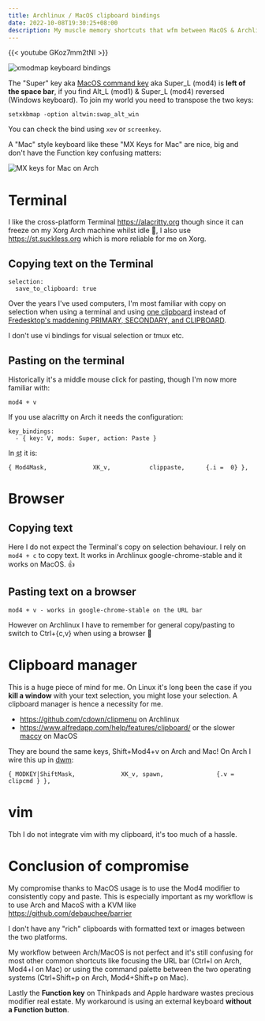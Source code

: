 ```yaml
---
title: Archlinux / MacOS clipboard bindings
date: 2022-10-08T19:30:25+08:00
description: My muscle memory shortcuts that wfm between MacOS & Archlinux
---
```


{{< youtube GKoz7mm2tNI >}}

<img src="https://s.natalian.org/2022-10-09/thinkpad.png" alt="xmodmap keyboard bindings">

The "Super" key aka [MacOS command
key](https://en.wikipedia.org/wiki/Command_key) aka Super_L (mod4) is **left of
the space bar**, if you find Alt_L (mod1) & Super_L (mod4) reversed (Windows
keyboard).  To join my world you need to transpose the two keys:

	setxkbmap -option altwin:swap_alt_win

You can check the bind using `xev` or `screenkey`.

A "Mac" style keyboard like these "MX Keys for Mac" are nice, big and don't
have the Function key confusing matters:

<img src="https://s.natalian.org/2022-10-08/mac.png" alt="MX keys for Mac on Arch">

# Terminal

I like the cross-platform Terminal https://alacritty.org though since it can
freeze on my Xorg Arch machine whilst idle 🤷, I also use
https://st.suckless.org which is more reliable for me on Xorg.

## Copying text on the Terminal

    selection:
      save_to_clipboard: true

Over the years I've used computers, I'm most familiar with copy on selection
when using a terminal and using [one
clipboard](https://st.suckless.org/patches/clipboard/) instead of [Fredesktop's
maddening PRIMARY, SECONDARY, and
CLIPBOARD](https://specifications.freedesktop.org/clipboards-spec/clipboards-latest.txt).

I don't use vi bindings for visual selection or tmux etc.

## Pasting on the terminal

Historically it's a middle mouse click for pasting, though I'm now more
familiar with:

    mod4 + v

If you use alacritty on Arch it needs the configuration:

    key_bindings:
      - { key: V, mods: Super, action: Paste }

In <abbr title="Simple Terminal">st</abbr> it is:

	{ Mod4Mask,             XK_v,           clippaste,      {.i =  0} },

# Browser

## Copying text

Here I do not expect the Terminal's copy on selection behaviour. I rely on
`mod4 + c` to copy text. It works in Archlinux google-chrome-stable and it works on MacOS. 👍

## Pasting text on a browser

    mod4 + v - works in google-chrome-stable on the URL bar

However on Archlinux I have to remember for general copy/pasting to switch to
Ctrl+{c,v} when using a browser 🤦

# Clipboard manager

This is a huge piece of mind for me. On Linux it's long been the case if you
**kill a window** with your text selection, you might lose your selection. A
clipboard manager is hence a necessity for me.

- https://github.com/cdown/clipmenu on Archlinux
- https://www.alfredapp.com/help/features/clipboard/ or the slower [maccy](https://formulae.brew.sh/cask/maccy) on MacOS

They are bound the same keys, Shift+Mod4+v on Arch and Mac! On Arch I wire this
up in [dwm](https://dwm.suckless.org/):

	{ MODKEY|ShiftMask,             XK_v, spawn,               {.v = clipcmd } },

# vim

Tbh I do not integrate vim with my clipboard, it's too much of a hassle.

# Conclusion of compromise

My compromise thanks to MacOS usage is to use the Mod4 modifier to consistently
copy and paste. This is especially important as my workflow is to use Arch and
MacoS with a KVM like https://github.com/debauchee/barrier

I don't have any "rich" clipboards with formatted text or images between the
two platforms.

My workflow between Arch/MacOS is not perfect and it's still confusing for most
other common shortcuts like focusing the URL bar (Ctrl+l on Arch, Mod4+l on
Mac) or using the command palette between the two operating systems
(Ctrl+Shift+p on Arch, Mod4+Shift+p on Mac).

Lastly the **Function key** on Thinkpads and Apple hardware wastes precious
modifier real estate.  My workaround is using an external keyboard **without a
Function button**. 
